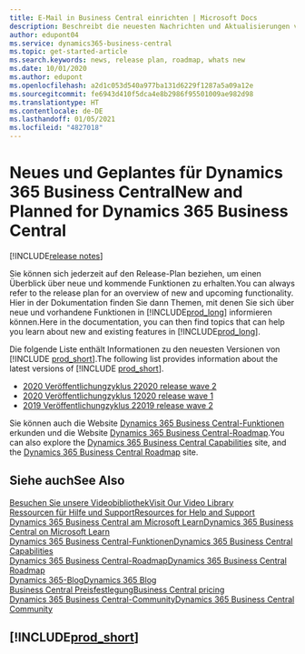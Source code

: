 ```yaml
---
title: E-Mail in Business Central einrichten | Microsoft Docs
description: Beschreibt die neuesten Nachrichten und Aktualisierungen von Business Central.
author: edupont04
ms.service: dynamics365-business-central
ms.topic: get-started-article
ms.search.keywords: news, release plan, roadmap, whats new
ms.date: 10/01/2020
ms.author: edupont
ms.openlocfilehash: a2d1c053d540a977ba131d6229f1287a5a09a12e
ms.sourcegitcommit: fe6943d410f5dca4e8b2986f95501009ae982d98
ms.translationtype: HT
ms.contentlocale: de-DE
ms.lasthandoff: 01/05/2021
ms.locfileid: "4827018"
---
```

# <a name="new-and-planned-for-dynamics-365-business-central"></a><span data-ttu-id="73e46-103">Neues und Geplantes für Dynamics 365 Business Central</span><span class="sxs-lookup"><span data-stu-id="73e46-103">New and Planned for Dynamics 365 Business Central</span></span>

[!INCLUDE[release notes](includes/release-notes.md)]

<span data-ttu-id="73e46-104">Sie können sich jederzeit auf den Release-Plan beziehen, um einen Überblick über neue und kommende Funktionen zu erhalten.</span><span class="sxs-lookup"><span data-stu-id="73e46-104">You can always refer to the release plan for an overview of new and upcoming functionality.</span></span> <span data-ttu-id="73e46-105">Hier in der Dokumentation finden Sie dann Themen, mit denen Sie sich über neue und vorhandene Funktionen in [!INCLUDE[prod_long](includes/prod_long.md)] informieren können.</span><span class="sxs-lookup"><span data-stu-id="73e46-105">Here in the documentation, you can then find topics that can help you learn about new and existing features in [!INCLUDE[prod_long](includes/prod_long.md)].</span></span> 

<span data-ttu-id="73e46-106">Die folgende Liste enthält Informationen zu den neuesten Versionen von [!INCLUDE [prod_short](includes/prod_short.md)].</span><span class="sxs-lookup"><span data-stu-id="73e46-106">The following list provides information about the latest versions of [!INCLUDE [prod_short](includes/prod_short.md)].</span></span>  

* [<span data-ttu-id="73e46-107">2020 Veröffentlichungzyklus 2</span><span class="sxs-lookup"><span data-stu-id="73e46-107">2020 release wave 2</span></span>](/dynamics365-release-plan/2020wave2/smb/dynamics365-business-central/planned-features)  
* [<span data-ttu-id="73e46-108">2020 Veröffentlichungzyklus 1</span><span class="sxs-lookup"><span data-stu-id="73e46-108">2020 release wave 1</span></span>](/dynamics365-release-plan/2020wave1/dynamics365-business-central/planned-features)  
* [<span data-ttu-id="73e46-109">2019 Veröffentlichungzyklus 2</span><span class="sxs-lookup"><span data-stu-id="73e46-109">2019 release wave 2</span></span>](/dynamics365-release-plan/2019wave2/dynamics365-business-central/planned-features)  

<span data-ttu-id="73e46-110">Sie können auch die Website [Dynamics 365 Business Central-Funktionen](https://dynamics.microsoft.com/business-central/capabilities/) erkunden und die Website [Dynamics 365 Business Central-Roadmap](https://dynamics.microsoft.com/roadmap/business-central/).</span><span class="sxs-lookup"><span data-stu-id="73e46-110">You can also explore the [Dynamics 365 Business Central Capabilities](https://dynamics.microsoft.com/business-central/capabilities/) site, and the [Dynamics 365 Business Central Roadmap](https://dynamics.microsoft.com/roadmap/business-central/) site.</span></span>  

## <a name="see-also"></a><span data-ttu-id="73e46-111">Siehe auch</span><span class="sxs-lookup"><span data-stu-id="73e46-111">See Also</span></span>

[<span data-ttu-id="73e46-112">Besuchen Sie unsere Videobibliothek</span><span class="sxs-lookup"><span data-stu-id="73e46-112">Visit Our Video Library</span></span>](across-videos.md)  
[<span data-ttu-id="73e46-113">Ressourcen für Hilfe und Support</span><span class="sxs-lookup"><span data-stu-id="73e46-113">Resources for Help and Support</span></span>](product-help-and-support.md)  
[<span data-ttu-id="73e46-114">Dynamics 365 Business Central am Microsoft Learn</span><span class="sxs-lookup"><span data-stu-id="73e46-114">Dynamics 365 Business Central on Microsoft Learn</span></span>](/learn/dynamics365/business-central?WT.mc_id=dyn365bc_landingpage-docs)  
[<span data-ttu-id="73e46-115">Dynamics 365 Business Central-Funktionen</span><span class="sxs-lookup"><span data-stu-id="73e46-115">Dynamics 365 Business Central Capabilities</span></span>](https://dynamics.microsoft.com/business-central/capabilities/)  
[<span data-ttu-id="73e46-116">Dynamics 365 Business Central-Roadmap</span><span class="sxs-lookup"><span data-stu-id="73e46-116">Dynamics 365 Business Central Roadmap</span></span>](https://dynamics.microsoft.com/roadmap/business-central/)  
[<span data-ttu-id="73e46-117">Dynamics 365-Blog</span><span class="sxs-lookup"><span data-stu-id="73e46-117">Dynamics 365 Blog</span></span>](https://cloudblogs.microsoft.com/dynamics365/it/product/business-central/)  
[<span data-ttu-id="73e46-118">Business Central Preisfestlegung</span><span class="sxs-lookup"><span data-stu-id="73e46-118">Business Central pricing</span></span>](https://dynamics.microsoft.com/business-central/overview/#pricing)  
[<span data-ttu-id="73e46-119">Dynamics 365 Business Central-Community</span><span class="sxs-lookup"><span data-stu-id="73e46-119">Dynamics 365 Business Central Community</span></span>](https://community.dynamics.com/business/)

## [!INCLUDE[prod_short](includes/free_trial_md.md)]
